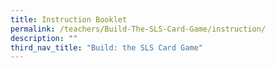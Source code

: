 ```yaml
---
title: Instruction Booklet
permalink: /teachers/Build-The-SLS-Card-Game/instruction/
description: ""
third_nav_title: "Build: the SLS Card Game"
---
```




